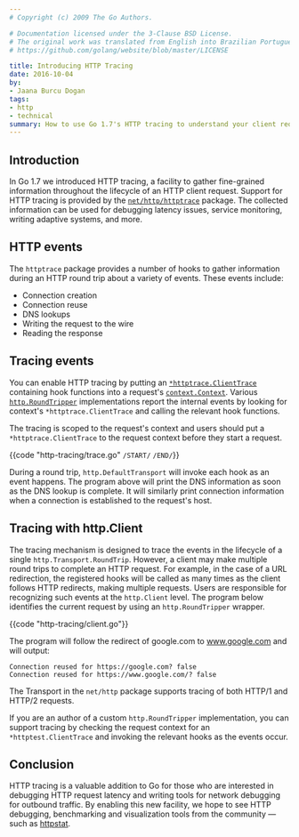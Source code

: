 ```yaml
---
# Copyright (c) 2009 The Go Authors.

# Documentation licensed under the 3-Clause BSD License.
# The original work was translated from English into Brazilian Portuguese.
# https://github.com/golang/website/blob/master/LICENSE

title: Introducing HTTP Tracing
date: 2016-10-04
by:
- Jaana Burcu Dogan
tags:
- http
- technical
summary: How to use Go 1.7's HTTP tracing to understand your client requests.
---
```


## Introduction

In Go 1.7 we introduced HTTP tracing, a facility to gather fine-grained
information throughout the lifecycle of an HTTP client request.
Support for HTTP tracing is provided by the [`net/http/httptrace`](/pkg/net/http/httptrace/)
package. The collected information can be used for debugging latency issues,
service monitoring, writing adaptive systems, and more.

## HTTP events

The `httptrace` package provides a number of hooks to gather information
during an HTTP round trip about a variety of events. These events include:

  - Connection creation
  - Connection reuse
  - DNS lookups
  - Writing the request to the wire
  - Reading the response

## Tracing events

You can enable HTTP tracing by putting an
[`*httptrace.ClientTrace`](/pkg/net/http/httptrace/#ClientTrace)
containing hook functions into a request's [`context.Context`](/pkg/context/#Context).
Various [`http.RoundTripper`](/pkg/net/http/#RoundTripper)
implementations report the internal events by
looking for context's `*httptrace.ClientTrace` and calling the relevant hook functions.

The tracing is scoped to the request's context and users should
put a `*httptrace.ClientTrace` to the request context before they start a request.

{{code "http-tracing/trace.go" `/START/` `/END/`}}

During a round trip, `http.DefaultTransport` will invoke each hook
as an event happens. The program above will print the DNS
information as soon as the DNS lookup is complete. It will similarly print
connection information when a connection is established to the request's host.

## Tracing with http.Client

The tracing mechanism is designed to trace the events in the lifecycle
of a single `http.Transport.RoundTrip`. However, a client may
make multiple round trips to complete an HTTP request. For example, in the case
of a URL redirection, the registered hooks will be called as many times as the
client follows HTTP redirects, making multiple requests.
Users are responsible for recognizing such events at the `http.Client` level.
The program below identifies the current request by using an
`http.RoundTripper` wrapper.

{{code "http-tracing/client.go"}}

The program will follow the redirect of google.com to www.google.com and will output:

	Connection reused for https://google.com? false
	Connection reused for https://www.google.com/? false

The Transport in the `net/http` package supports tracing of both HTTP/1
and HTTP/2 requests.

If you are an author of a custom `http.RoundTripper` implementation,
you can support tracing by checking the request context for an
`*httptest.ClientTrace` and invoking the relevant hooks as the events occur.

## Conclusion

HTTP tracing is a valuable addition to Go for those who are interested
in debugging HTTP request latency and writing tools for network debugging
for outbound traffic.
By enabling this new facility, we hope to see HTTP debugging, benchmarking
and visualization tools from the community — such as
[httpstat](https://github.com/davecheney/httpstat).
